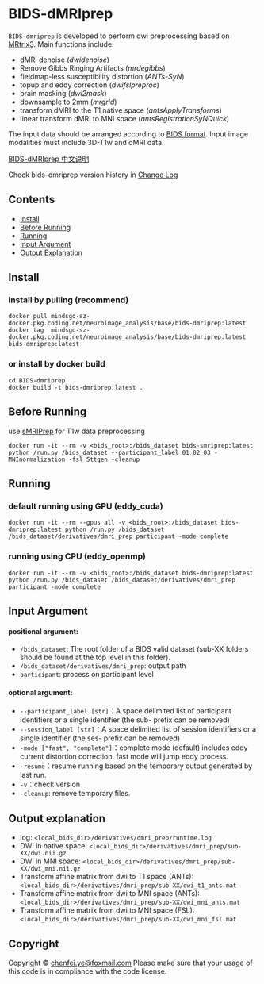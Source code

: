 

# BIDS-dMRIprep

`BIDS-dmriprep` is developed to perform dwi preprocessing based on [MRtrix3](https://www.mrtrix.org/). Main functions include:
- dMRI denoise (*dwidenoise*)
- Remove Gibbs Ringing Artifacts (*mrdegibbs*)
- fieldmap-less susceptibility distortion (*ANTs-SyN*)
- topup and eddy correction (*dwifslpreproc*)
- brain masking (*dwi2mask*)
- downsample to 2mm (*mrgrid*)
- transform dMRI to the T1 native space (*antsApplyTransforms*)
- linear transform dMRI to MNI space (*antsRegistrationSyNQuick*)

The input data should be arranged according to [BIDS format](https://bids.neuroimaging.io/). Input image modalities must include 3D-T1w and dMRI data. 


[BIDS-dMRIprep 中文说明](resources/README_Chs.md)

Check bids-dmriprep version history in [Change Log](resources/CHANGELOG.md)

## Contents
* [Install](#Install)
* [Before Running](#before-running)
* [Running](#running)
* [Input Argument](#input-argument)
* [Output Explanation](#output-explanation)

## Install
### install by pulling (recommend)
```
docker pull mindsgo-sz-docker.pkg.coding.net/neuroimage_analysis/base/bids-dmriprep:latest
docker tag  mindsgo-sz-docker.pkg.coding.net/neuroimage_analysis/base/bids-dmriprep:latest  bids-dmriprep:latest
```

### or install by docker build
```
cd BIDS-dmriprep
docker build -t bids-dmriprep:latest .
```
## Before Running
use [sMRIPrep](https://github.com/chenfei-ye/BIDS-sMRIprep) for T1w data preprocessing
```
docker run -it --rm -v <bids_root>:/bids_dataset bids-smriprep:latest python /run.py /bids_dataset --participant_label 01 02 03 -MNInormalization -fsl_5ttgen -cleanup
```

## Running
### default running using GPU (eddy_cuda)
```
docker run -it --rm --gpus all -v <bids_root>:/bids_dataset bids-dmriprep:latest python /run.py /bids_dataset /bids_dataset/derivatives/dmri_prep participant -mode complete
```

### running using CPU (eddy_openmp)
```
docker run -it --rm -v <bids_root>:/bids_dataset bids-dmriprep:latest python /run.py /bids_dataset /bids_dataset/derivatives/dmri_prep participant -mode complete
```

## Input Argument
####   positional argument:
-   `/bids_dataset`: The root folder of a BIDS valid dataset (sub-XX folders should be found at the top level in this folder).
-   `/bids_dataset/derivatives/dmri_prep`: output path
- `participant`: process on participant level

####   optional argument:
-   `--participant_label [str]`：A space delimited list of participant identifiers or a single identifier (the sub- prefix can be removed)
-   `--session_label [str]`：A space delimited list of session identifiers or a single identifier (the ses- prefix can be removed)
- `-mode ["fast", "complete"]`：complete mode (default) includes eddy current distortion correction. fast mode will jump eddy process. 
- `-resume`：resume running based on the temporary output generated by last run. 
- `-v`：check version 
- `-cleanup`: remove temporary files.


## Output explanation

- log: `<local_bids_dir>/derivatives/dmri_prep/runtime.log`
- DWI in native space: `<local_bids_dir>/derivatives/dmri_prep/sub-XX/dwi.nii.gz`
- DWI in MNI space: `<local_bids_dir>/derivatives/dmri_prep/sub-XX/dwi_mni.nii.gz`
- Transform affine matrix from dwi to T1 space (ANTs): `<local_bids_dir>/derivatives/dmri_prep/sub-XX/dwi_t1_ants.mat`
- Transform affine matrix from dwi to MNI space (ANTs): `<local_bids_dir>/derivatives/dmri_prep/sub-XX/dwi_mni_ants.mat`
- Transform affine matrix from dwi to MNI space (FSL): `<local_bids_dir>/derivatives/dmri_prep/sub-XX/dwi_mni_fsl.mat`


## Copyright
Copyright © chenfei.ye@foxmail.com
Please make sure that your usage of this code is in compliance with the code license.


